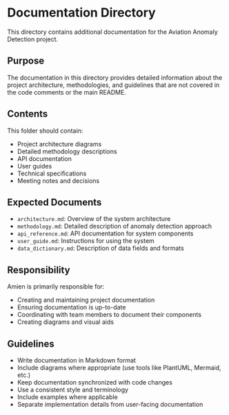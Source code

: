 # Documentation Directory

This directory contains additional documentation for the Aviation Anomaly Detection project.

## Purpose

The documentation in this directory provides detailed information about the project architecture, methodologies, and guidelines that are not covered in the code comments or the main README.

## Contents

This folder should contain:

- Project architecture diagrams
- Detailed methodology descriptions
- API documentation
- User guides
- Technical specifications
- Meeting notes and decisions

## Expected Documents

- `architecture.md`: Overview of the system architecture
- `methodology.md`: Detailed description of anomaly detection approach
- `api_reference.md`: API documentation for system components
- `user_guide.md`: Instructions for using the system
- `data_dictionary.md`: Description of data fields and formats

## Responsibility

Amien is primarily responsible for:
- Creating and maintaining project documentation
- Ensuring documentation is up-to-date
- Coordinating with team members to document their components
- Creating diagrams and visual aids

## Guidelines

- Write documentation in Markdown format
- Include diagrams where appropriate (use tools like PlantUML, Mermaid, etc.)
- Keep documentation synchronized with code changes
- Use a consistent style and terminology
- Include examples where applicable
- Separate implementation details from user-facing documentation